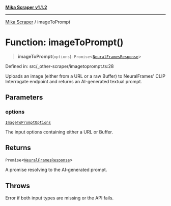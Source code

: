 [**Mika Scraper v1.1.2**](../README.md)

***

[Mika Scraper](../README.md) / imageToPrompt

# Function: imageToPrompt()

> **imageToPrompt**(`options`): `Promise`\<[`NeuralFramesResponse`](../interfaces/NeuralFramesResponse.md)\>

Defined in: src/\_other-scraper/imagetoprompt.ts:28

Uploads an image (either from a URL or a raw Buffer) to NeuralFrames'
CLIP Interrogate endpoint and returns an AI-generated textual prompt.

## Parameters

### options

[`ImageToPromptOptions`](../interfaces/ImageToPromptOptions.md)

The input options containing either a URL or Buffer.

## Returns

`Promise`\<[`NeuralFramesResponse`](../interfaces/NeuralFramesResponse.md)\>

A promise resolving to the AI-generated prompt.

## Throws

Error if both input types are missing or the API fails.
